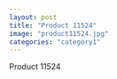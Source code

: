 ```yaml
---
layout: post
title: "Product 11524"
image: "product11524.jpg"
categories: "category1"
---
```

Product 11524

